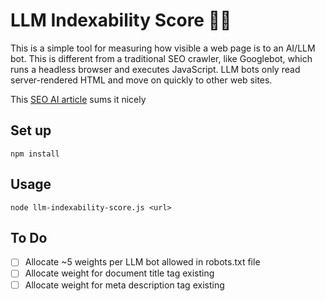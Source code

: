 # LLM Indexability Score 🤖🦾

This is a simple tool for measuring how visible a web page is to an AI/LLM bot. This is different from a traditional SEO crawler, like Googlebot, which runs a headless browser and executes JavaScript. LLM bots only read server-rendered HTML and move on quickly to other web sites. 

This [SEO AI article](https://seo.ai/blog/does-chatgpt-and-ai-crawlers-read-javascript) sums it nicely


## Set up 
```
npm install
```

## Usage 
```
node llm-indexability-score.js <url>
```


## To Do

- [ ] Allocate ~5 weights per LLM bot allowed in robots.txt file
- [ ] Allocate weight for document title tag existing
- [ ] Allocate weight for meta description tag existing